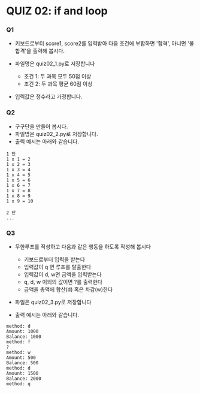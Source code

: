 # QUIZ 02: if and loop

### Q1

* 키보드로부터 score1, score2를 입력받아 다음 조건에 부합하면 '합격', 아니면 '불합격'을 출력해 봅시다.
* 파일명은 quiz02_1.py로 저장합니다

    - 조건 1: 두 과목 모두 50점 이상
    - 조건 2: 두 과목 평균 60점 이상

* 입력값은 정수라고 가정합니다.

### Q2

* 구구단을 만들어 봅시다.
* 파일명은 quiz02_2.py로 저장합니다.
* 출력 예시는 아래와 같습니다.

```
1 단
1 x 1 = 2
1 x 2 = 3
1 x 3 = 4
1 x 4 = 5
1 x 5 = 6
1 x 6 = 7
1 x 7 = 8
1 x 8 = 9
1 x 9 = 10

2 단
...
```

### Q3

* 무한루프를 작성하고 다음과 같은 행동을 하도록 작성해 봅시다

    - 키보드로부터 입력을 받는다
    - 입력값이 q 면 루프를 탈출한다
    - 입력값이 d, w면 금액을 입력받는다
    - q, d, w 이외의 값이면 ?를 출력한다
    - 금액을 총액에 합산(d) 혹은 차감(w)한다
    
* 파일은 quiz02_3.py로 저장합니다
* 출력 예시는 아래와 같습니다.

```
method: d
Amount: 1000
Balance: 1000
method: f
?
method: w
Amount: 500
Balance: 500
method: d
Amount: 1500
Balance: 2000
method: q
```